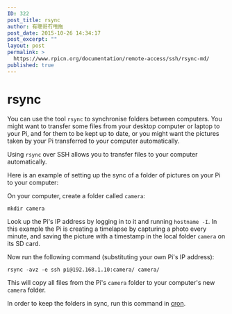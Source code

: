 ```yaml
---
ID: 322
post_title: rsync
author: 有聰哥冇甩拖
post_date: 2015-10-26 14:34:17
post_excerpt: ""
layout: post
permalink: >
  https://www.rpicn.org/documentation/remote-access/ssh/rsync-md/
published: true
---
```

# rsync

You can use the tool `rsync` to synchronise folders between computers. You might want to transfer some files from your desktop computer or laptop to your Pi, and for them to be kept up to date, or you might want the pictures taken by your Pi transferred to your computer automatically.

Using `rsync` over SSH allows you to transfer files to your computer automatically.

Here is an example of setting up the sync of a folder of pictures on your Pi to your computer:

On your computer, create a folder called `camera`:

```
mkdir camera
```

Look up the Pi's IP address by logging in to it and running `hostname -I`. In this example the Pi is creating a timelapse by capturing a photo every minute, and saving the picture with a timestamp in the local folder `camera` on its SD card.

Now run the following command (substituting your own Pi's IP address):

```
rsync -avz -e ssh pi@192.168.1.10:camera/ camera/
```

This will copy all files from the Pi's `camera` folder to your computer's new `camera` folder.

In order to keep the folders in sync, run this command in [cron](../../linux/usage/cron.md).
